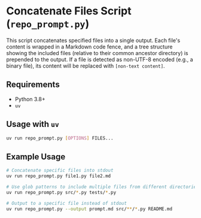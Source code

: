 # Concatenate Files Script (`repo_prompt.py`)

This script concatenates specified files into a single output. Each file's content is wrapped in a Markdown code fence, and a tree structure showing the included files (relative to their common ancestor directory) is prepended to the output. If a file is detected as non-UTF-8 encoded (e.g., a binary file), its content will be replaced with `[non-text content]`.

## Requirements

- Python 3.8+
- `uv`


## Usage with `uv`

```bash
uv run repo_prompt.py [OPTIONS] FILES...
```

## Example Usage

```bash
# Concatenate specific files into stdout
uv run repo_prompt.py file1.py file2.md

# Use glob patterns to include multiple files from different directories
uv run repo_prompt.py src/*.py tests/*.py

# Output to a specific file instead of stdout
uv run repo_prompt.py --output prompt.md src/**/*.py README.md
```
